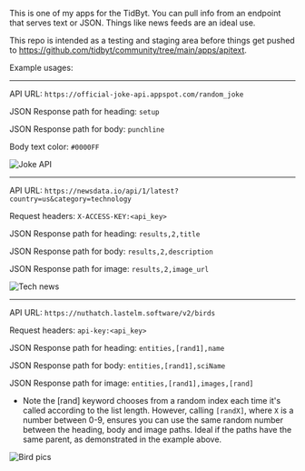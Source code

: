 This is one of my apps for the TidByt. You can pull info from an endpoint that serves text or JSON. Things like news feeds are an ideal use.

This repo is intended as a testing and staging area before things get pushed to https://github.com/tidbyt/community/tree/main/apps/apitext.

Example usages:

-----

API URL: ```https://official-joke-api.appspot.com/random_joke```

JSON Response path for heading: ```setup```

JSON Response path for body: ```punchline```

Body text color: ```#0000FF```

![Joke API](https://michaelyagi.github.io/images/api_text_1.gif)

-----

API URL: ```https://newsdata.io/api/1/latest?country=us&category=technology```

Request headers: ```X-ACCESS-KEY:<api_key>```

JSON Response path for heading: ```results,2,title```

JSON Response path for body: ```results,2,description```

JSON Response path for image: ```results,2,image_url```

![Tech news](https://michaelyagi.github.io/images/api_text_2.gif)

-----

API URL: ```https://nuthatch.lastelm.software/v2/birds``` 

Request headers: ```api-key:<api_key>```

JSON Response path for heading: ```entities,[rand1],name```

JSON Response path for body: ```entities,[rand1],sciName```

JSON Response path for image: ```entities,[rand1],images,[rand]```

* Note the [rand] keyword chooses from a random index each time it's called according to the list length. However, calling ```[randX]```, where ```X``` is a number between 0-9, ensures you can use the same random number between the heading, body and image paths. Ideal if the paths have the same parent, as demonstrated in the example above.

![Bird pics](https://michaelyagi.github.io/images/api_text_3.gif)
